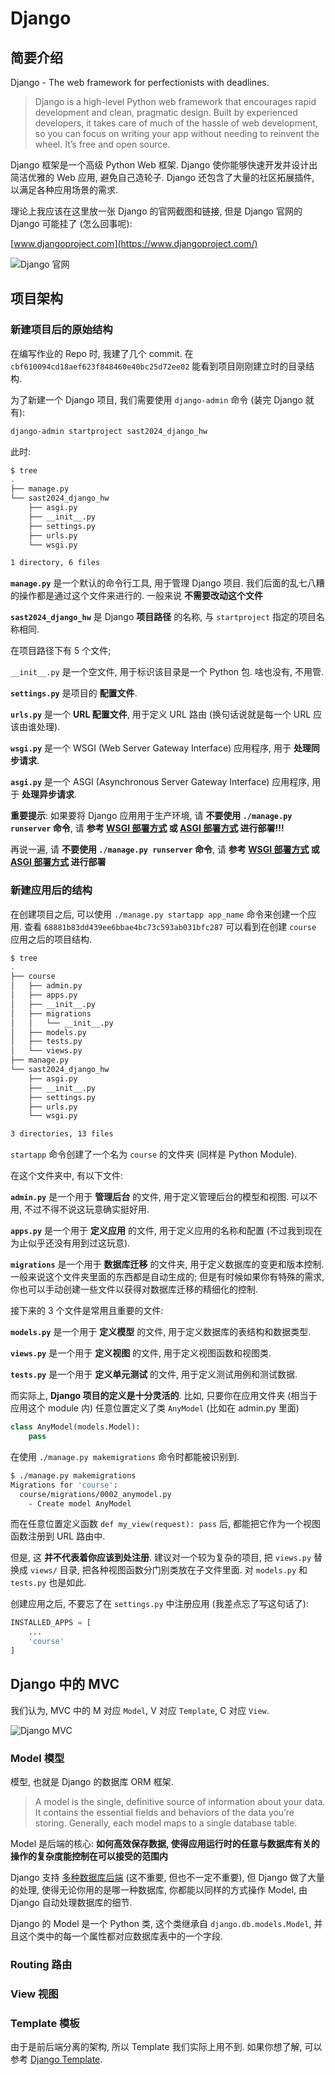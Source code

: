 # Django

## 简要介绍

Django - The web framework for perfectionists with deadlines.

> Django is a high-level Python web framework that encourages rapid development and clean, pragmatic design. Built by experienced developers, it takes care of much of the hassle of web development, so you can focus on writing your app without needing to reinvent the wheel. It’s free and open source.

Django 框架是一个高级 Python Web 框架. Django 使你能够快速开发并设计出简洁优雅的 Web 应用, 避免自己造轮子. Django 还包含了大量的社区拓展插件, 以满足各种应用场景的需求.

理论上我应该在这里放一张 Django 的官网截图和链接, 但是 Django 官网的 Django 可能挂了 (怎么回事呢):

[www.djangoproject.com](https://www.djangoproject.com/)

![Django 官网](./django-project-website-down.png)

## 项目架构

### 新建项目后的原始结构

在编写作业的 Repo 时, 我建了几个 commit. 在 `cbf610094cd18aef623f848460e40bc25d72ee02` 能看到项目刚刚建立时的目录结构.

为了新建一个 Django 项目, 我们需要使用 `django-admin` 命令 (装完 Django 就有):

```sh
django-admin startproject sast2024_django_hw
```

此时:

```sh
$ tree
.
├── manage.py
└── sast2024_django_hw
    ├── asgi.py
    ├── __init__.py
    ├── settings.py
    ├── urls.py
    └── wsgi.py

1 directory, 6 files
```

**`manage.py`** 是一个默认的命令行工具, 用于管理 Django 项目. 我们后面的乱七八糟的操作都是通过这个文件来进行的. 一般来说 **不需要改动这个文件**

**`sast2024_django_hw`** 是 Django **项目路径** 的名称, 与 `startproject` 指定的项目名称相同.

在项目路径下有 5 个文件;

`__init__.py` 是一个空文件, 用于标识该目录是一个 Python 包. 啥也没有, 不用管.

**`settings.py`** 是项目的 **配置文件**.

**`urls.py`** 是一个 **URL 配置文件**, 用于定义 URL 路由 (换句话说就是每一个 URL 应该由谁处理).

**`wsgi.py`** 是一个 WSGI (Web Server Gateway Interface) 应用程序, 用于 **处理同步请求**.

**`asgi.py`** 是一个 ASGI (Asynchronous Server Gateway Interface) 应用程序, 用于 **处理异步请求**.

**重要提示**: 如果要将 Django 应用用于生产环境, 请 **不要使用 `./manage.py runserver` 命令**, 请 **参考 [WSGI 部署方式](https://docs.djangoproject.com/en/5.0/howto/deployment/wsgi/) 或 [ASGI 部署方式](https://docs.djangoproject.com/en/5.0/howto/deployment/asgi/) 进行部署!!!**

再说一遍, 请 **不要使用 `./manage.py runserver` 命令**, 请 **参考 [WSGI 部署方式](https://docs.djangoproject.com/en/5.0/howto/deployment/wsgi/) 或 [ASGI 部署方式](https://docs.djangoproject.com/en/5.0/howto/deployment/asgi/) 进行部署**

### 新建应用后的结构

在创建项目之后, 可以使用 `./manage.py startapp app_name` 命令来创建一个应用. 查看 `68881b83dd439ee6bbae4bc73c593ab031bfc287` 可以看到在创建 `course` 应用之后的项目结构.

```sh
$ tree
.
├── course
│   ├── admin.py
│   ├── apps.py
│   ├── __init__.py
│   ├── migrations
│   │   └── __init__.py
│   ├── models.py
│   ├── tests.py
│   └── views.py
├── manage.py
└── sast2024_django_hw
    ├── asgi.py
    ├── __init__.py
    ├── settings.py
    ├── urls.py
    └── wsgi.py

3 directories, 13 files
```

`startapp` 命令创建了一个名为 `course` 的文件夹 (同样是 Python Module).

在这个文件夹中, 有以下文件:

**`admin.py`** 是一个用于 **管理后台** 的文件, 用于定义管理后台的模型和视图. 可以不用, 不过不得不说这玩意确实挺好用.

**`apps.py`** 是一个用于 **定义应用** 的文件, 用于定义应用的名称和配置 (不过我到现在为止似乎还没有用到过这玩意).

**`migrations`** 是一个用于 **数据库迁移** 的文件夹, 用于定义数据库的变更和版本控制. 一般来说这个文件夹里面的东西都是自动生成的; 但是有时候如果你有特殊的需求, 你也可以手动创建一些文件以获得对数据库迁移的精细化的控制.

接下来的 3 个文件是常用且重要的文件:

**`models.py`** 是一个用于 **定义模型** 的文件, 用于定义数据库的表结构和数据类型.

**`views.py`** 是一个用于 **定义视图** 的文件, 用于定义视图函数和视图类.

**`tests.py`** 是一个用于 **定义单元测试** 的文件, 用于定义测试用例和测试数据.

而实际上, **Django 项目的定义是十分灵活的**. 比如, 只要你在应用文件夹 (相当于应用这个 module 内) 任意位置定义了类 `AnyModel` (比如在 admin.py 里面)

```python
class AnyModel(models.Model):
    pass
```

在使用 `./manage.py makemigrations` 命令时都能被识别到.

```sh
$ ./manage.py makemigrations
Migrations for 'course':
  course/migrations/0002_anymodel.py
    - Create model AnyModel
```

而在任意位置定义函数 `def my_view(request): pass` 后, 都能把它作为一个视图函数注册到 URL 路由中.

但是, 这 **并不代表着你应该到处注册**. 建议对一个较为复杂的项目, 把 `views.py` 替换成 `views/` 目录, 把各种视图函数分门别类放在子文件里面. 对 `models.py` 和 `tests.py` 也是如此.

创建应用之后, 不要忘了在 `settings.py` 中注册应用 (我差点忘了写这句话了):

```python
INSTALLED_APPS = [
    ...
    'course'
]
```

## Django 中的 MVC

我们认为, MVC 中的 M 对应 `Model`, V 对应 `Template`, C 对应 `View`.

![Django MVC](./django-mvc.png)

### Model 模型

模型, 也就是 Django 的数据库 ORM 框架.

> A model is the single, definitive source of information about your data. It contains the essential fields and behaviors of the data you’re storing. Generally, each model maps to a single database table.

Model 是后端的核心: **如何高效保存数据, 使得应用运行时的任意与数据库有关的操作的复杂度能控制在可以接受的范围内**

Django 支持 [多种数据库后端](https://docs.djangoproject.com/en/5.0/ref/databases/) (这不重要, 但也不一定不重要), 但 Django 做了大量的处理, 使得无论你用的是哪一种数据库, 你都能以同样的方式操作 Model, 由 Django 自动处理数据库的细节.

Django 的 Model 是一个 Python 类, 这个类继承自 `django.db.models.Model`, 并且这个类中的每一个属性都对应数据库表中的一个字段.

### Routing 路由

### View 视图

### Template 模板

由于是前后端分离的架构, 所以 Template 我们实际上用不到. 如果你想了解, 可以参考 [Django Template](https://docs.djangoproject.com/en/5.0/topics/templates/).
